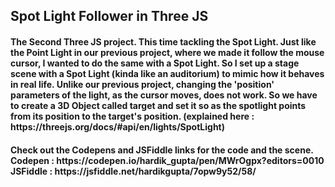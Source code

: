 <h2> Spot Light Follower in Three JS</h2>
<h4> The Second Three JS project. This time tackling the Spot Light.
     Just like the Point Light in our previous project, where we made it follow the mouse cursor,
     I wanted to do the same with a Spot Light. So I set up a stage scene with a Spot Light (kinda like an auditorium)
     to mimic how it behaves in real life. Unlike our previous project, changing the 'position' parameters
     of the light, as the cursor moves, does not work. So we have to create a 3D Object called target and set
     it so as the spotlight points from its position to the target's position.
     (explained here : https://threejs.org/docs/#api/en/lights/SpotLight)</h4>

<h4> Check out the Codepens and JSFiddle links for the code and the scene.
<br> Codepen : https://codepen.io/hardik_gupta/pen/MWrOgpx?editors=0010
<br> JSFiddle : https://jsfiddle.net/hardikgupta/7opw9y52/58/</h4>
